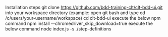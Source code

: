 Installation steps
git clone https://github.com/bdd-training-clt/clt-bdd-ui.git into your workspace directory (example: open git bash and type cd /c/users/your-username/workspace)
cd clt-bdd-ui
execute the below npm command
npm install --chromedriver_skip_download=true
execute the below command 
node index.js -s ./step-definitions
